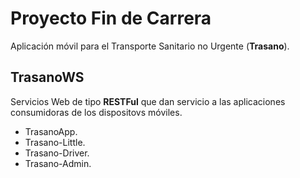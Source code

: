 # Proyecto Fin de Carrera
Aplicación móvil para el Transporte Sanitario no Urgente (**Trasano**).

## TrasanoWS
Servicios Web de tipo **RESTFul** que dan servicio a las aplicaciones consumidoras de los dispositovs móviles.
  - TrasanoApp.
  - Trasano-Little.
  - Trasano-Driver.
  - Trasano-Admin.
